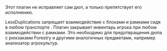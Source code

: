 Этот плагин не исправляет сам дюп, а только препятствует его исполнению.

LessDuplications запрещает взаимодействие с блоками и рамками сидя в любом транспорте .
Плагин закрывает инвентарь игрока при любом взаимодействии с рамками. Это необходимо для предотвращения дюпа с рюкзаками Forestry и другими аналогичных предметами, например анализатор агрокультур.
